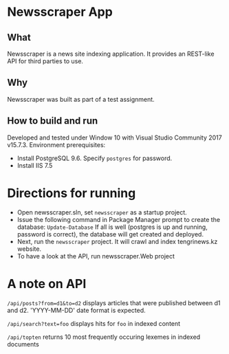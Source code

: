 # Newsscraper App

## What

Newsscraper is a news site indexing application.
It provides an REST-like API for third parties to use.

## Why

Newsscraper was built as part of a test assignment.

## How to build and run

Developed and tested under Window 10 with Visual Studio Community 2017
v15.7.3.
Environment prerequisites:

* Install PostgreSQL 9.6. Specify `postgres` for password.
* Install IIS 7.5

# Directions for running

* Open newsscraper.sln, set `newsscraper` as a startup project.
* Issue the following command in Package Manager prompt to create the database:
    `Update-Database`
  If all is well (postgres is up and running, password is correct), the database
  will get created and deployed.
* Next, run the `newsscraper` project. It will crawl and index tengrinews.kz website.
* To have a look at the API, run newsscraper.Web project

# A note on API

`/api/posts?from=d1&to=d2` displays articles that were published between d1
and d2. 'YYYY-MM-DD' date format is expected.

`/api/search?text=foo` displays hits for `foo` in indexed content

`/api/topten` returns 10 most frequently occuring lexemes in indexed documents

